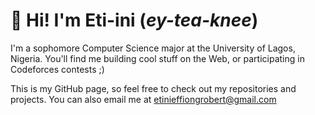 # 👋 Hi! I'm Eti-ini (_ey-tea-knee_)
I'm a sophomore Computer Science major at the University of Lagos, Nigeria. You'll find me building cool stuff on the Web, or participating in Codeforces contests ;)

This is my GitHub page, so feel free to check out my repositories and projects. You can also email me at [etinieffiongrobert@gmail.com](mailto:etinieffiongrobert@gmail.com)
